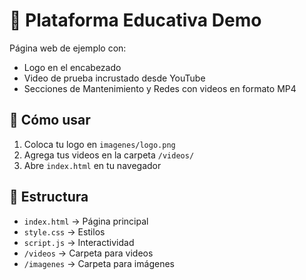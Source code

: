 # 📘 Plataforma Educativa Demo

Página web de ejemplo con:

- Logo en el encabezado  
- Video de prueba incrustado desde YouTube  
- Secciones de Mantenimiento y Redes con videos en formato MP4  

## 🚀 Cómo usar
1. Coloca tu logo en `imagenes/logo.png`  
2. Agrega tus videos en la carpeta `/videos/`  
3. Abre `index.html` en tu navegador  

## 📂 Estructura
- `index.html` → Página principal  
- `style.css` → Estilos  
- `script.js` → Interactividad  
- `/videos` → Carpeta para videos  
- `/imagenes` → Carpeta para imágenes  

